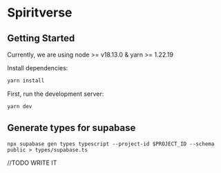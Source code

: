 # Spiritverse

## Getting Started

Currently, we are using node >= v18.13.0 & yarn >= 1.22.19

Install dependencies:

```bash
yarn install
```

First, run the development server:

```bash
yarn dev
```

## Generate types for supabase

```
npx supabase gen types typescript --project-id $PROJECT_ID --schema public > types/supabase.ts
```


//TODO WRITE IT
